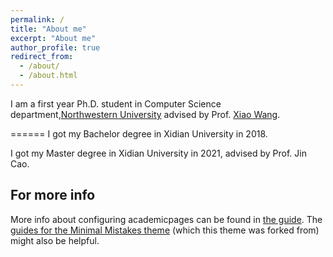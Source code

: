 ```yaml
---
permalink: /
title: "About me"
excerpt: "About me"
author_profile: true
redirect_from: 
  - /about/
  - /about.html
---
```


I am a first year Ph.D. student in Computer Science department,[Northwestern University](https://www.northwestern.edu) advised by Prof. [Xiao Wang](https://wangxiao1254.github.io).

======
I got my Bachelor degree in Xidian University in 2018.

I got my Master degree in Xidian University in 2021, advised by Prof. Jin Cao.


For more info
------
More info about configuring academicpages can be found in [the guide](https://academicpages.github.io/markdown/). The [guides for the Minimal Mistakes theme](https://mmistakes.github.io/minimal-mistakes/docs/configuration/) (which this theme was forked from) might also be helpful.
